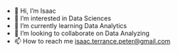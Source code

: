 - 👋 Hi, I’m Isaac
- 👀 I’m interested in Data Sciences
- 🌱 I’m currently learning Data Analytics
- 💞️ I’m looking to collaborate on Data Analyzing 
- 📫 How to reach me isaac.terrance.peter@gmail.com

<!---
isaacterrance/isaacterrance is a ✨ special ✨ repository because its `README.md` (this file) appears on your GitHub profile.
You can click the Preview link to take a look at your changes.
--->
